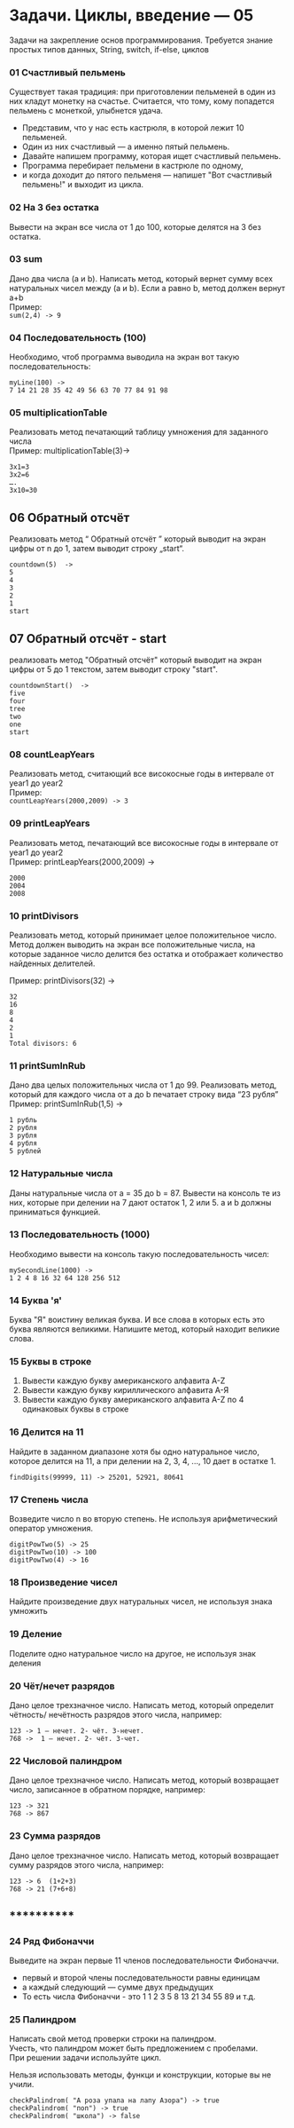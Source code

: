 # Задачи. Циклы, введение — 05

Задачи на закрепление основ программирования.
Требуется знание простых типов данных, String, switch, if-else, циклов

### 01 Счастливый пельмень

Существует такая традиция: при приготовлении пельменей в один из них кладут монетку на счастье.  Считается, что тому, кому попадется пельмень с монеткой, улыбнется удача.
- Представим, что у нас есть кастрюля, в которой лежит 10 пельменей.
- Один из них счастливый —  а именно пятый пельмень.
- Давайте напишем программу, которая ищет счастливый пельмень.
- Программа перебирает пельмени в кастрюле по одному,
- и когда доходит до пятого пельменя —  напишет "Вот счастливый пельмень!" и выходит из цикла.

### 02 На 3 без остатка

Вывести на экран все числа от 1 до 100, которые делятся на 3 без остатка.


### 03 sum

Дано два числа (a и b). Написать метод, который вернет сумму всех натуральных чисел между (a и b). Если a равно b, метод должен вернут a+b  
Пример:   
````sum(2,4) -> 9````

### 04 Последовательность (100)

Необходимо, чтоб программа выводила на экран вот такую последовательность:
```
myLine(100) ->
7 14 21 28 35 42 49 56 63 70 77 84 91 98
```
   
### 05 multiplicationTable

Реализовать метод печатающий таблицу умножения для заданного числа  
Пример: multiplicationTable(3)->
```
3x1=3
3x2=6
….
3x10=30
```

## 06 Обратный отсчёт

Реализовать метод “ Обратный отсчёт ” который выводит на экран цифры от n до 1, затем выводит строку „start“.
```
countdown(5)  ->
5
4
3
2
1
start
```

## 07 Обратный отсчёт -  start

реализовать метод "Обратный отсчёт" который выводит на экран цифры от 5 до 1 текстом, затем выводит строку "start".
```
countdownStart()  ->
five
four
tree
two
one
start
```

### 08 countLeapYears

Реализовать метод, считающий все високосные годы в интервале от year1 до year2   
Пример:  
```countLeapYears(2000,2009) -> 3```

### 09 printLeapYears

Реализовать метод, печатающий все високосные годы в интервале от year1 до year2  
   Пример: printLeapYears(2000,2009) ->  
```
2000 
2004
2008
```

### 10 printDivisors

Реализовать метод, который принимает целое положительное число. Метод должен выводить на экран все положительные числа, на которые заданное число делится без остатка и отображает количество найденных делителей.  

Пример: printDivisors(32) ->  
```
32
16
8
4
2
1
Total divisors: 6
```

### 11 printSumInRub

Дано два целых положительных числа от 1 до 99. Реализовать метод, который для каждого числа от a до b печатает строку вида “23 рубля”  
Пример: printSumInRub(1,5) ->
```
1 рубль
2 рубля
3 рубля
4 рубля
5 рублей
```

### 12 Натуральные числа

Даны натуральные числа от a = 35 до b = 87. Вывести на консоль те из них, которые при делении на 7 дают остаток 1, 2 или 5. а и b должны приниматься функцией.


### 13 Последовательность (1000)

Необходимо вывести на консоль такую последовательность чисел:
```
mySecondLine(1000) ->
1 2 4 8 16 32 64 128 256 512
```

### 14 Буква 'я'

Буква "Я" воистину великая буква. И все слова в которых есть это буква являются великими. Напишите метод, который находит великие слова.

### 15 Буквы в строке 

1. Вывести каждую букву американского алфавита A-Z
2. Вывести каждую букву кириллического алфавита А-Я
3. Вывести каждую букву американского алфавита A-Z по 4 одинаковых буквы в строке

### 16 Делится на 11

Найдите в заданном диапазоне хотя бы одно натуральное число, которое делится на 11, а при делении на 2, 3, 4, ..., 10 дает в остатке 1.
```
findDigits(99999, 11) -> 25201, 52921, 80641
```

### 17 Степень числа

Возведите число n во вторую степень. Не используя арифметический оператор умножения.
```
digitPowTwo(5) -> 25
digitPowTwo(10) -> 100
digitPowTwo(4) -> 16
```   

### 18 Произведение чисел

Найдите произведение двух натуральных чисел, не используя знака умножить

### 19 Деление 

Поделите одно натуральное число на другое, не используя знак деления

### 20 Чёт/нечет разрядов

Дано целое трехзначное число. Написать метод, который определит чётность/ нечётность разрядов этого числа, например:
```
123 -> 1 – нечет. 2- чёт. 3-нечет.
768 ->  1 – нечет. 2- чёт. 3-чет.
```

### 22 Числовой палиндром

Дано целое трехзначное число. Написать метод, который возвращает число, записанное в обратном порядке, например:
```
123 -> 321
768 -> 867
```

### 23 Сумма разрядов

Дано целое трехзначное число. Написать метод, который возвращает сумму разрядов этого числа, например:
```
123 -> 6  (1+2+3)
768 -> 21 (7+6+8)
```

## **********

### 24 Ряд Фибоначчи

Выведите на экран первые 11 членов последовательности Фибоначчи.
- первый и второй члены последовательности равны единицам
- а каждый следующий — сумме двух предыдущих
- То есть числа Фибоначчи - это 1  1  2  3  5  8  13  21  34  55  89  и т.д.

### 25 Палиндром

Написать свой метод проверки строки на палиндром.  
Учесть, что палиндром может быть предложением с пробелами.  
При решении задачи используйте цикл.

Нельзя использовать методы, функци и конструкции, которые вы не учили.

```
checkPalindrom( "А роза упала на лапу Азора") -> true 
checkPalindrom( "поп") -> true  
checkPalindrom( "школа") -> false
```
